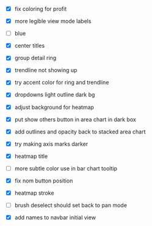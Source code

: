 - [x] fix coloring for profit
- [x] more legible view mode labels
- [ ] blue
- [x] center titles
- [x] group detail ring
- [x] trendline not showing up
- [x] try accent color for ring and trendline
- [x] dropdowns light outline dark bg
- [x] adjust background for heatmap
- [x] put show others button in area chart in dark box
- [x] add outlines and opacity back to stacked area chart
- [x] try making axis marks darker
- [x] heatmap title
- [ ] more subtle color use in bar chart tooltip

- [x] fix nom button position
- [x] heatmap stroke
- [ ] brush deselect should set back to pan mode
- [x] add names to navbar initial view